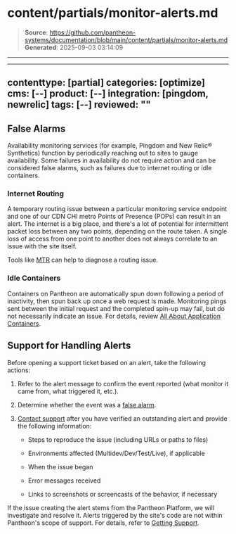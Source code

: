 # content/partials/monitor-alerts.md

> **Source**: https://github.com/pantheon-systems/documentation/blob/main/content/partials/monitor-alerts.md
> **Generated**: 2025-09-03 03:14:09

---

---
contenttype: [partial]
categories: [optimize]
cms: [--]
product: [--]
integration: [pingdom, newrelic]
tags: [--]
reviewed: ""
---

## False Alarms

Availability monitoring services (for example, Pingdom and New Relic&reg; Synthetics) function by periodically reaching out to sites to gauge availability. Some failures in availability do not require action and can be considered false alarms, such as failures due to internet routing or idle containers.

### Internet Routing

A temporary routing issue between a particular monitoring service endpoint and one of our CDN CHI metro Points of Presence (POPs) can result in an alert. The internet is a big place, and there's a lot of potential for intermittent packet loss between any two points, depending on the route taken. A single loss of access from one point to another does not always correlate to an issue with the site itself.

Tools like [MTR](https://en.wikipedia.org/wiki/MTR_(software)) can help to diagnose a routing issue.

### Idle Containers

Containers on Pantheon are automatically spun down following a period of inactivity, then spun back up once a web request is made. Monitoring pings sent between the initial request and the completed spin-up may fail, but do not necessarily indicate an issue. For details, review [All About Application Containers](/application-containers/#idle-containers).

## Support for Handling Alerts

Before opening a support ticket based on an alert, take the following actions:

1. Refer to the alert message to confirm the event reported (what monitor it came from, what triggered it, etc.).

1. Determine whether the event was a [false alarm](#false-alarms).

1. [Contact support](/guides/support/contact-support/) after you have verified an outstanding alert and provide the following information:

    - Steps to reproduce the issue (including URLs or paths to files)

    - Environments affected (Multidev/Dev/Test/Live), if applicable

    - When the issue began

    - Error messages received

    - Links to screenshots or screencasts of the behavior, if necessary

  If the issue creating the alert stems from the Pantheon Platform, we will investigate and resolve it. Alerts triggered by the site's code are not within Pantheon's scope of support. For details, refer to [Getting Support](/guides/support/#code).
